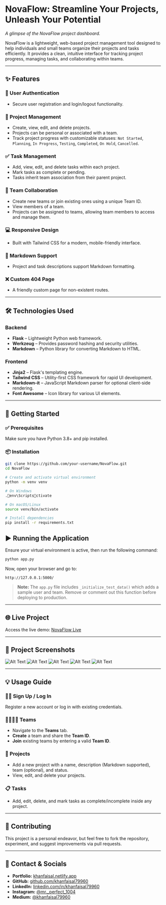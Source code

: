 # NovaFlow: Streamline Your Projects, Unleash Your Potential

*A glimpse of the NovaFlow project dashboard.*

NovaFlow is a lightweight, web-based project management tool designed to help individuals and small teams organize their projects and tasks efficiently. It provides a clean, intuitive interface for tracking project progress, managing tasks, and collaborating within teams.

---

## ✨ Features

### 🔐 User Authentication
- Secure user registration and login/logout functionality.

### 📁 Project Management
- Create, view, edit, and delete projects.
- Projects can be personal or associated with a team.
- Track project progress with customizable statuses:
  `Not Started`, `Planning`, `In Progress`, `Testing`, `Completed`, `On Hold`, `Cancelled`.

### ✅ Task Management
- Add, view, edit, and delete tasks within each project.
- Mark tasks as complete or pending.
- Tasks inherit team association from their parent project.

### 👥 Team Collaboration
- Create new teams or join existing ones using a unique Team ID.
- View members of a team.
- Projects can be assigned to teams, allowing team members to access and manage them.

### 💻 Responsive Design
- Built with Tailwind CSS for a modern, mobile-friendly interface.

### 📝 Markdown Support
- Project and task descriptions support Markdown formatting.

### ❌ Custom 404 Page
- A friendly custom page for non-existent routes.

---

## 🛠️ Technologies Used

### Backend
- **Flask** – Lightweight Python web framework.
- **Werkzeug** – Provides password hashing and security utilities.
- **Markdown** – Python library for converting Markdown to HTML.

### Frontend
- **Jinja2** – Flask's templating engine.
- **Tailwind CSS** – Utility-first CSS framework for rapid UI development.
- **Markdown-it** – JavaScript Markdown parser for optional client-side rendering.
- **Font Awesome** – Icon library for various UI elements.

---

## 🚀 Getting Started

### ✅ Prerequisites
Make sure you have Python 3.8+ and pip installed.

### 📦 Installation

```bash
git clone https://github.com/your-username/NovaFlow.git
cd NovaFlow

# Create and activate virtual environment
python -m venv venv

# On Windows
.env\Scriptsctivate

# On macOS/Linux
source venv/bin/activate

# Install dependencies
pip install -r requirements.txt
```

## ▶️ Running the Application

Ensure your virtual environment is active, then run the following command:

```bash
python app.py
```

Now, open your browser and go to:

```text
http://127.0.0.1:5000/
```

> **Note:** The `app.py` file includes `_initialize_test_data()` which adds a sample user and team. Remove or comment out this function before deploying to production.

---

## 🌐 Live Project

Access the live demo: [NovaFlow Live](https://nova-flow-a-project-management-tool.vercel.app/landing)

---

## 📸 Project Screenshots
![Alt Text](./assets/screenshot_1.jpg)
![Alt Text](./assets/screenshot_2.jpg)
![Alt Text](./assets/screenshot_3.jpg)
![Alt Text](./assets/screenshot_4.jpg)
![Alt Text](./assets/screenshot_5.jpg)

---

## 💡 Usage Guide

### 🧑‍💻 Sign Up / Log In

Register a new account or log in with existing credentials.

### 👨‍👩‍👧‍👦 Teams

- Navigate to the **Teams** tab.
- **Create** a team and share the **Team ID**.
- **Join** existing teams by entering a valid **Team ID**.

### 📂 Projects

- Add a new project with a name, description (Markdown supported), team (optional), and status.
- View, edit, and delete your projects.

### 📋 Tasks

- Add, edit, delete, and mark tasks as complete/incomplete inside any project.

---

## 🤝 Contributing

This project is a personal endeavor, but feel free to fork the repository, experiment, and suggest improvements via pull requests.

---

## 📧 Contact & Socials

- **Portfolio:** [khanfaisal.netlify.app](https://khanfaisal.netlify.app)
- **GitHub:** [github.com/khanfaisal79960](https://github.com/khanfaisal79960)
- **LinkedIn:** [linkedin.com/in/khanfaisal79960](https://www.linkedin.com/in/khanfaisal79960)
- **Instagram:** [@mr._perfect_1004](https://instagram.com/mr._perfect_1004)
- **Medium:** [@khanfaisal79960](https://medium.com/@khanfaisal79960)
